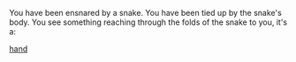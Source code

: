 You have been ensnared by a snake. You have been tied up by the snake's body.
You see something reaching through the folds of the snake to you, it's a:


[hand](../snake/hand/hand.md)